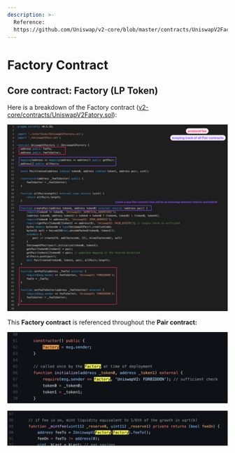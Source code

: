 ```yaml
---
description: >-
  Reference:
  https://github.com/Uniswap/v2-core/blob/master/contracts/UniswapV2Factory.sol
---
```


# Factory Contract

## Core contract: Factory (LP Token) <a href="#2aa5" id="2aa5"></a>

Here is a breakdown of the Factory contract ([v2-core/contracts/UniswapV2Fatory.sol](https://github.com/Uniswap/v2-core/blob/master/contracts/UniswapV2Factory.sol)):

![](<../../../.gitbook/assets/imagem (6).png>)

This **Factory contract** is referenced throughout the **Pair contract:**

![initialize of Pair Contract](<../../../.gitbook/assets/imagem (12).png>)

![mintFee of Pair Contract](<../../../.gitbook/assets/imagem (10).png>)

